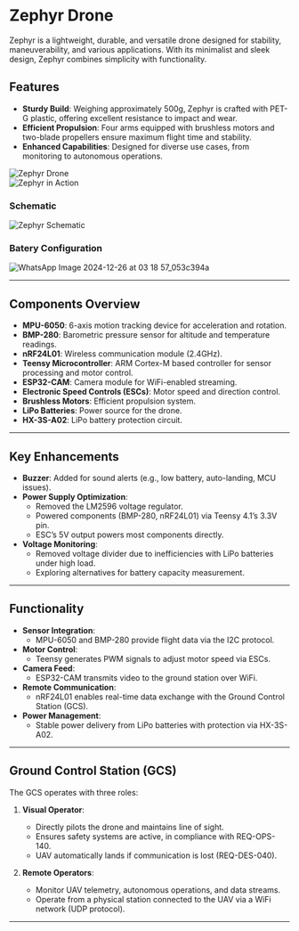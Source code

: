 # Zephyr Drone

Zephyr is a lightweight, durable, and versatile drone designed for stability, maneuverability, and various applications. With its minimalist and sleek design, Zephyr combines simplicity with functionality.

## Features

- **Sturdy Build**: Weighing approximately 500g, Zephyr is crafted with PET-G plastic, offering excellent resistance to impact and wear.
- **Efficient Propulsion**: Four arms equipped with brushless motors and two-blade propellers ensure maximum flight time and stability.
- **Enhanced Capabilities**: Designed for diverse use cases, from monitoring to autonomous operations.

![Zephyr Drone](https://github.com/user-attachments/assets/0aa873e7-1434-44ec-a303-b79448b3f561)  
![Zephyr in Action](https://github.com/user-attachments/assets/c92ed451-4680-48d8-9ecc-6158a53d30d5)

### Schematic

![Zephyr Schematic](https://github.com/user-attachments/assets/9630f589-e46a-48ed-8c8e-9ae53c4a65cf)

### Batery Configuration

![WhatsApp Image 2024-12-26 at 03 18 57_053c394a](https://github.com/user-attachments/assets/76b0476a-1c51-4ab3-950f-1f958d333802)

---

## Components Overview

- **MPU-6050**: 6-axis motion tracking device for acceleration and rotation.
- **BMP-280**: Barometric pressure sensor for altitude and temperature readings.
- **nRF24L01**: Wireless communication module (2.4GHz).
- **Teensy Microcontroller**: ARM Cortex-M based controller for sensor processing and motor control.
- **ESP32-CAM**: Camera module for WiFi-enabled streaming.
- **Electronic Speed Controls (ESCs)**: Motor speed and direction control.
- **Brushless Motors**: Efficient propulsion system.
- **LiPo Batteries**: Power source for the drone.
- **HX-3S-A02**: LiPo battery protection circuit.

---

## Key Enhancements

- **Buzzer**: Added for sound alerts (e.g., low battery, auto-landing, MCU issues).  
- **Power Supply Optimization**: 
  - Removed the LM2596 voltage regulator.
  - Powered components (BMP-280, nRF24L01) via Teensy 4.1’s 3.3V pin.
  - ESC’s 5V output powers most components directly.
- **Voltage Monitoring**: 
  - Removed voltage divider due to inefficiencies with LiPo batteries under high load.
  - Exploring alternatives for battery capacity measurement.

---

## Functionality

- **Sensor Integration**: 
  - MPU-6050 and BMP-280 provide flight data via the I2C protocol.
- **Motor Control**: 
  - Teensy generates PWM signals to adjust motor speed via ESCs.
- **Camera Feed**: 
  - ESP32-CAM transmits video to the ground station over WiFi.
- **Remote Communication**: 
  - nRF24L01 enables real-time data exchange with the Ground Control Station (GCS).
- **Power Management**: 
  - Stable power delivery from LiPo batteries with protection via HX-3S-A02.

---

## Ground Control Station (GCS)

The GCS operates with three roles:

1. **Visual Operator**:  
   - Directly pilots the drone and maintains line of sight.  
   - Ensures safety systems are active, in compliance with REQ-OPS-140.
   - UAV automatically lands if communication is lost (REQ-DES-040).

2. **Remote Operators**:  
   - Monitor UAV telemetry, autonomous operations, and data streams.  
   - Operate from a physical station connected to the UAV via a WiFi network (UDP protocol).

---

